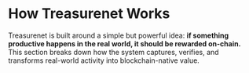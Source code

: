 # How Treasurenet Works

Treasurenet is built around a simple but powerful idea: **if something productive happens in the real world, it should be rewarded on-chain.** This section breaks down how the system captures, verifies, and transforms real-world activity into blockchain-native value.